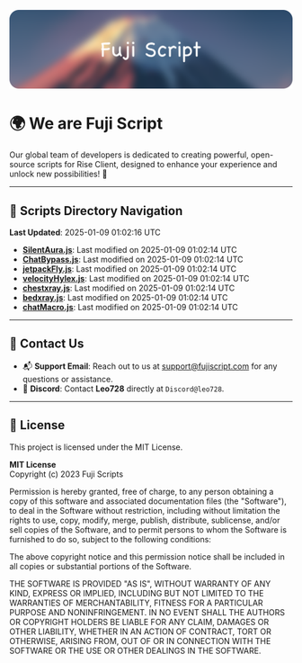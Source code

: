 ![Banner](.github/b.webp)

# 🌍 **We are Fuji Script**

Our global team of developers is dedicated to creating powerful, open-source scripts for Rise Client, designed to enhance your experience and unlock new possibilities! 🌟

---
<!-- SCRIPTS_NAVIGATION_START -->
## 📂 **Scripts Directory Navigation**

**Last Updated**: 2025-01-09 01:02:16 UTC

- **[SilentAura.js](scripts/SilentAura.js)**: Last modified on 2025-01-09 01:02:14 UTC
- **[ChatBypass.js](scripts/ChatBypass.js)**: Last modified on 2025-01-09 01:02:14 UTC
- **[jetpackFly.js](scripts/jetpackFly.js)**: Last modified on 2025-01-09 01:02:14 UTC
- **[velocityHylex.js](scripts/velocityHylex.js)**: Last modified on 2025-01-09 01:02:14 UTC
- **[chestxray.js](scripts/chestxray.js)**: Last modified on 2025-01-09 01:02:14 UTC
- **[bedxray.js](scripts/bedxray.js)**: Last modified on 2025-01-09 01:02:14 UTC
- **[chatMacro.js](scripts/chatMacro.js)**: Last modified on 2025-01-09 01:02:14 UTC

<!-- SCRIPTS_NAVIGATION_END -->

---

## 💬 **Contact Us**  
- 📬 **Support Email**: Reach out to us at [support@fujiscript.com](mailto:support@fujiscript.com) for any questions or assistance.  
- 💬 **Discord**: Contact **Leo728** directly at `Discord@leo728`.

---

## 📜 **License**

This project is licensed under the MIT License.  

**MIT License**  
Copyright (c) 2023 Fuji Scripts  

Permission is hereby granted, free of charge, to any person obtaining a copy of this software and associated documentation files (the "Software"), to deal in the Software without restriction, including without limitation the rights to use, copy, modify, merge, publish, distribute, sublicense, and/or sell copies of the Software, and to permit persons to whom the Software is furnished to do so, subject to the following conditions:  

The above copyright notice and this permission notice shall be included in all copies or substantial portions of the Software.  

THE SOFTWARE IS PROVIDED "AS IS", WITHOUT WARRANTY OF ANY KIND, EXPRESS OR IMPLIED, INCLUDING BUT NOT LIMITED TO THE WARRANTIES OF MERCHANTABILITY, FITNESS FOR A PARTICULAR PURPOSE AND NONINFRINGEMENT. IN NO EVENT SHALL THE AUTHORS OR COPYRIGHT HOLDERS BE LIABLE FOR ANY CLAIM, DAMAGES OR OTHER LIABILITY, WHETHER IN AN ACTION OF CONTRACT, TORT OR OTHERWISE, ARISING FROM, OUT OF OR IN CONNECTION WITH THE SOFTWARE OR THE USE OR OTHER DEALINGS IN THE SOFTWARE.  
